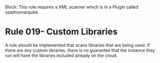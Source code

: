 Block: This rule requires a XML scanner which is in a Plugin called xpathsonarqube

# Rule 019- Custom Libraries

A rule should be implemented that scans libraries that are being used. If there are any custom libraries,
there is no guarantee that the instance they run will have the libraries included already on the cloud.

